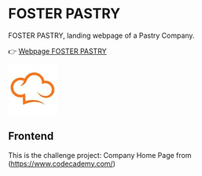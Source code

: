 # FOSTER PASTRY 

FOSTER PASTRY, landing webpage of a Pastry Company.

:point_right: [Webpage FOSTER PASTRY](https://fdromer.github.io/foster_pastry/)

![FOSTER PASTRY](./resources/images/pastry.jpg)

## Frontend 
This is the challenge project: Company Home Page from (https://www.codecademy.com/)